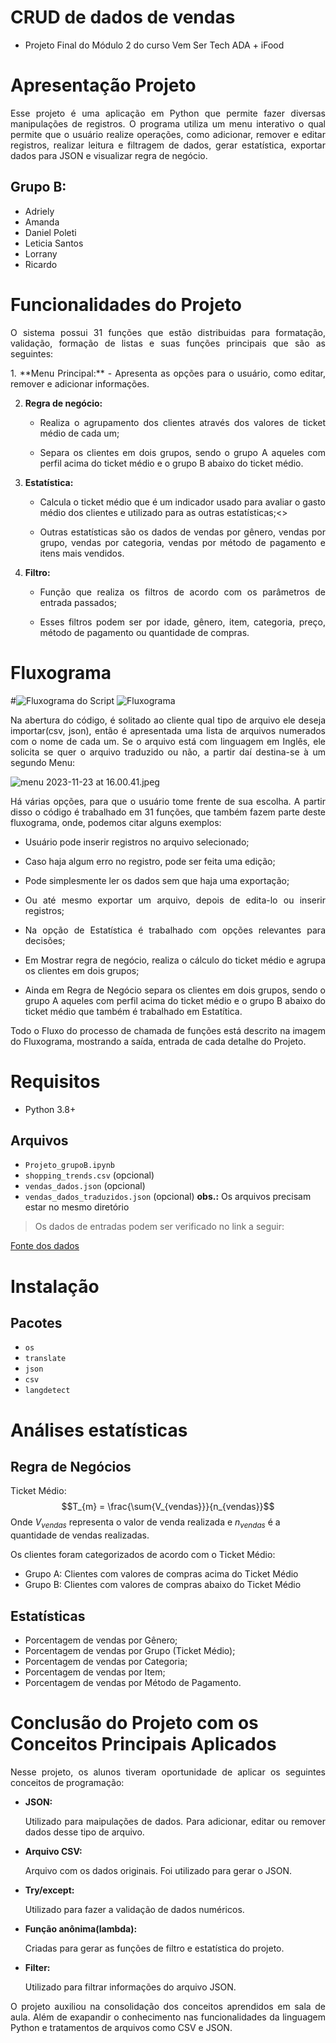 # CRUD de dados de vendas
- Projeto Final do Módulo 2 do curso Vem Ser Tech ADA + iFood

# Apresentação Projeto
<p style='text-align: justify;'> Esse projeto é uma aplicação em Python que permite fazer diversas manipulações de registros. O programa utiliza um menu interativo o qual permite que o usuário realize operações, como adicionar, remover e editar registros, realizar leitura e filtragem de dados, gerar estatística, exportar dados para JSON e visualizar regra de negócio.</p>  

 ## Grupo B:

- Adriely
- Amanda
- Daniel Poleti 
- Leticia Santos
- Lorrany 
- Ricardo

# Funcionalidades do Projeto

<p style='text-align: justify;'>O sistema possui 31 funções que estão distribuidas para formatação, validação, formação de listas e suas funções principais que são as seguintes:</p>  
<p style='text-align: justify;'>
1. **Menu Principal:**
    - Apresenta as opções para o usuário, como editar, remover e adicionar informações. 

2. **Regra de negócio:**
    - <p style='text-align: justify;'>Realiza o agrupamento dos clientes através dos valores de ticket médio de cada um;</p> 
    - <p style='text-align: justify;'>Separa os clientes em dois grupos, sendo o grupo A aqueles com perfil acima do ticket médio e o grupo B abaixo do ticket médio.</p>

3. **Estatística:**
    - <p style='text-align: justify;'>Calcula o ticket médio que é um indicador usado para avaliar o gasto médio dos clientes e utilizado para as outras estatísticas;<>
    - <p style='text-align: justify;'>Outras estatísticas são os dados de vendas por gênero, vendas por grupo, vendas por categoria, vendas por método de pagamento e itens mais vendidos.</p>  

4. **Filtro:**
    - <p style='text-align: justify;'>Função que realiza os filtros de acordo com os parâmetros de entrada passados;</p>
    - <p style='text-align: justify;'>Esses filtros podem ser por idade, gênero, item, categoria, preço, método de pagamento ou quantidade de compras.</p>

# Fluxograma 

#![Fluxograma do Script](https://miro.com/app/board/uXjVNNQHetw=/?moveToViewport=-5856,-879,7669,3565&embedId=44500891566)
![Fluxograma](Flowchart.jpg)

<p style='text-align: justify;'>Na abertura do código, é solitado ao cliente qual tipo de arquivo ele deseja importar(csv, json), então é apresentada uma lista de arquivos numerados com o nome de cada um. 
Se o arquivo está com linguagem em Inglês, ele solicita se quer o arquivo traduzido ou não, a partir daí  destina-se à um segundo Menu:</p>

![menu 2023-11-23 at 16.00.41.jpeg](https://github.com/Grupo-B-Turma-2-Ada-VemSerTech/Projeto_Mod02_Ada_VemSerTech/blob/e447a83228a85b68faa8474515645ef28a19e4f2/menu%202023-11-23%20at%2016.00.41.jpeg)

<p style='text-align: justify;'>Há várias opções, para que o usuário tome frente de sua escolha.
A partir disso o código é trabalhado em 31 funções, que também fazem parte deste fluxograma, onde, podemos citar alguns exemplos:</p>

- <p style='text-align: justify;'>Usuário pode inserir registros no arquivo selecionado;</p>
- <p style='text-align: justify;'>Caso haja algum erro no registro, pode ser feita uma edição;</p>
- <p style='text-align: justify;'>Pode simplesmente ler os dados sem que haja uma exportação;</p>
- <p style='text-align: justify;'>Ou até mesmo exportar um arquivo, depois de edita-lo ou inserir registros;</p>
- <p style='text-align: justify;'>Na opção de Estatística é trabalhado com opções relevantes para decisões;</p>
- <p style='text-align: justify;'>Em Mostrar regra de negócio, realiza o cálculo do ticket médio e agrupa os clientes em dois grupos;</p> 
- <p style='text-align: justify;'>Ainda em Regra de Negócio separa os clientes em dois grupos, sendo o grupo A aqueles com perfil acima do ticket médio e o grupo B abaixo do ticket médio que também é trabalhado em Estatítica.</p>

<p style='text-align: justify;'>Todo o Fluxo do processo de chamada de funções está descrito na imagem do Fluxograma, mostrando a saída, entrada de cada detalhe do Projeto.</p>

# Requisitos
- Python 3.8+

 ## Arquivos
- `Projeto_grupoB.ipynb`
- `shopping_trends.csv` (opcional)
- `vendas_dados.json` (opcional)
- `vendas_dados_traduzidos.json` (opcional)
 **obs.:** Os arquivos precisam estar no mesmo diretório

 > Os dados de entradas podem ser verificado no link a seguir:

[Fonte dos dados](https://www.kaggle.com/datasets/iamsouravbanerjee/customer-shopping-trends-dataset)


# Instalação
## Pacotes
- ``os``
- ``translate``
- ``json``
- ``csv``
- ``langdetect``


# Análises estatísticas
## Regra de Negócios
Ticket Médio:
$$T_{m} = \frac{\sum{V_{vendas}}}{n_{vendas}}$$
Onde $V_{vendas}$ representa o valor de venda realizada e $n_{vendas}$ é a quantidade de vendas realizadas.

Os clientes foram categorizados de acordo com o Ticket Médio:
- Grupo A: Clientes com valores de compras acima do Ticket Médio
- Grupo B: Clientes com valores de compras abaixo do Ticket Médio


## Estatísticas
- Porcentagem de vendas por Gênero;
- Porcentagem de vendas por Grupo (Ticket Médio);
- Porcentagem de vendas por Categoria;
- Porcentagem de vendas por Item;
- Porcentagem de vendas por Método de Pagamento.

# Conclusão do Projeto com os Conceitos Principais Aplicados

<p style='text-align: justify;'>Nesse projeto, os alunos tiveram oportunidade de aplicar os seguintes conceitos de programação:</p>

- **JSON:** <p style='text-align: justify;'>Utilizado para maipulações de dados. Para adicionar, editar ou remover dados desse tipo de arquivo.</p>

- **Arquivo CSV:** <p style='text-align: justify;'>Arquivo com os dados originais. Foi utilizado para gerar o JSON.</p>

- **Try/except:** <p style='text-align: justify;'>Utilizado para fazer a validação de dados numéricos.</p>

- **Função anônima(lambda):** <p style='text-align: justify;'>Criadas para gerar as funções de filtro e estatística do projeto.</p>

- **Filter:** <p style='text-align: justify;'>Utilizado para filtrar informações do arquivo JSON.</p>

<p style='text-align: justify;'>O projeto auxiliou na consolidação dos conceitos aprendidos em sala de aula. Além de exapandir o conhecimento nas funcionalidades da linguagem Python e tratamentos de arquivos como CSV e JSON.</p>

